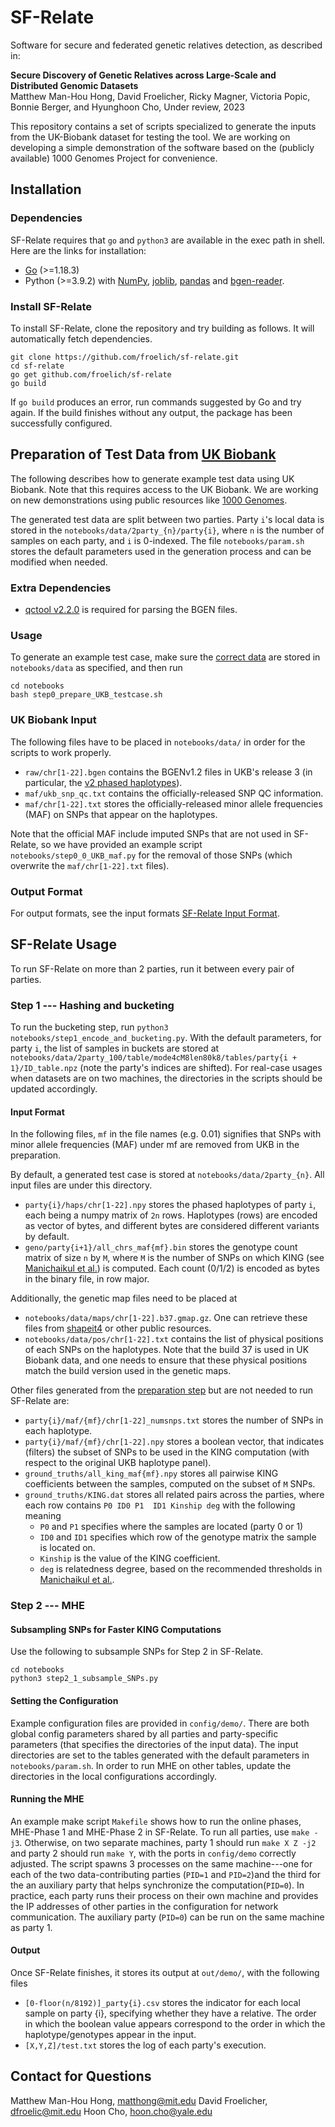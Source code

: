 # SF-Relate

Software for secure and federated genetic relatives detection, as described in:

**Secure Discovery of Genetic Relatives across Large-Scale and Distributed Genomic Datasets**\
Matthew Man-Hou Hong, David Froelicher, Ricky Magner, Victoria Popic, Bonnie Berger, and Hyunghoon Cho,
Under review, 2023

This repository contains a set of scripts specialized to generate the inputs from the UK-Biobank dataset for testing the tool.
We are working on developing a simple demonstration of the software based on the (publicly available) 1000 Genomes Project for convenience.

## Installation

### Dependencies

SF-Relate requires that `go` and `python3` are available in the exec path in shell. Here are the links for installation:

- [Go](https://go.dev/doc/install) (>=1.18.3)
- Python (>=3.9.2) with [NumPy](https://numpy.org/install/), [joblib](https://joblib.readthedocs.io/en/stable/), [pandas](https://pandas.pydata.org/) and [bgen-reader](https://pypi.org/project/bgen-reader/).

### Install SF-Relate

To install SF-Relate, clone the repository and try building as follows. It will automatically fetch dependencies.
```
git clone https://github.com/froelich/sf-relate.git
cd sf-relate
go get github.com/froelich/sf-relate
go build
```

If `go build` produces an error, run commands suggested by Go and try again. If the build
finishes without any output, the package has been successfully configured.

## Preparation of Test Data from [UK Biobank](https://www.ukbiobank.ac.uk/) 
The following describes how to generate example test data using UK Biobank.
Note that this requires access to the UK Biobank. We are working on new demonstrations using public resources like [1000 Genomes](https://www.internationalgenome.org/).

The generated test data are split between two parties. Party `i`'s local data is stored in
the `notebooks/data/2party_{n}/party{i}`,
where `n` is the number of samples on each party, and `i` is 0-indexed.
The file `notebooks/param.sh` stores the default parameters used in the generation process and can be modified when needed.

### Extra Dependencies 
- [qctool v2.2.0](https://www.well.ox.ac.uk/~gav/qctool_v2/documentation/download.html) is required for parsing the BGEN files.

### Usage
To generate an example test case, make sure the [correct data](#uk-biobank-input) are stored in `notebooks/data` as specified, and then run 
```
cd notebooks
bash step0_prepare_UKB_testcase.sh
```

### UK Biobank Input 
The following files have to be placed in `notebooks/data/` in order for the scripts to work properly.
- `raw/chr[1-22].bgen` contains the BGENv1.2 files in UKB's release 3 (in particular, the [v2 phased haplotypes](https://biobank.ndph.ox.ac.uk/ukb/label.cgi?id=100319)).
- `maf/ukb_snp_qc.txt` contains the officially-released SNP QC information.
- `maf/chr[1-22].txt` stores the officially-released minor allele frequencies (MAF) on SNPs that appear on the haplotypes. 

Note that the official MAF include imputed SNPs that are not used in SF-Relate, so we have provided an example script `notebooks/step0_0_UKB_maf.py` for the removal of those SNPs (which overwrite the `maf/chr[1-22].txt` files).

### Output Format 
For output formats, see the input formats [SF-Relate Input Format](#input-format).


## SF-Relate Usage
To run SF-Relate on more than 2 parties, run it between every pair of parties.

### Step 1 --- Hashing and bucketing
To run the bucketing step, run `python3 notebooks/step1_encode_and_bucketing.py`.
With the default parameters, for party `i`, the list of samples in buckets are stored at `notebooks/data/2party_100/table/mode4cM8len80k8/tables/party{i + 1}/ID_table.npz` (note the party's indices are shifted).
For real-case usages when datasets are on two machines, the directories in the scripts should be updated accordingly.

#### Input Format
In the following files, `mf` in the file names (e.g. 0.01) signifies that SNPs with minor allele frequencies (MAF) under mf are removed from UKB in the preparation.

By default, a generated test case is stored at `notebooks/data/2party_{n}`. All input files are under this directory.
- `party{i}/haps/chr[1-22].npy` stores the phased haplotypes of party `i`, each being a numpy matrix of `2n` rows. 
Haplotypes (rows) are encoded as vector of bytes, and different bytes are considered different variants by default.
- `geno/party{i+1}/all_chrs_maf{mf}.bin` stores the genotype count matrix of size `n` by `M`, where `M` is the number of SNPs on which KING (see [Manichaikul et al.](https://www.ncbi.nlm.nih.gov/pmc/articles/PMC3025716/)) is computed. Each count (0/1/2) is encoded as bytes in the binary file, in row major. 

Additionally, the genetic map files need to be placed at
- `notebooks/data/maps/chr[1-22].b37.gmap.gz`. One can retrieve these files from [shapeit4](https://github.com/odelaneau/shapeit4/tree/master/maps) or other public resources.
- `notebooks/data/pos/chr[1-22].txt` contains the list of physical positions of each SNPs on the haplotypes.
Note that the build 37 is used in UK Biobank data, and one needs to ensure that these physical positions match the build version used in the genetic maps.

Other files generated from the [preparation step](#preparation-of-test-data-from-uk-biobank) but are not needed to run SF-Relate are:
- `party{i}/maf/{mf}/chr[1-22]_numsnps.txt` stores the number of SNPs in each haplotype.
- `party{i}/maf/{mf}/chr[1-22].npy` stores a boolean vector, that indicates (filters) the subset of SNPs to be used in the KING computation (with respect to the original UKB haplotype panel).
- `ground_truths/all_king_maf{mf}.npy` stores all pairwise KING coefficients between the samples, computed on the subset of `M` SNPs.
- `ground_truths/KING.dat` stores all related pairs across the parties, where each row contains `P0	ID0	P1	ID1	Kinship	deg` with the following meaning
    - `P0` and `P1` specifies where the samples are located (party 0 or 1)
    - `ID0` and `ID1` specifies which row of the genotype matrix the sample is located on.
    - `Kinship` is the value of the KING coefficient.
    - `deg` is relatedness degree, based on the recommended thresholds in [Manichaikul et al.](https://www.ncbi.nlm.nih.gov/pmc/articles/PMC3025716/).

### Step 2 --- MHE
#### Subsampling SNPs for Faster KING Computations
Use the following to subsample SNPs for Step 2 in SF-Relate.
```
cd notebooks
python3 step2_1_subsample_SNPs.py
```

#### Setting the Configuration

Example configuration files are provided in `config/demo/`. 
There are both global config parameters shared by all parties and party-specific parameters (that specifies the directories of the input data).
The input directories are set to the tables generated with the default parameters in `notebooks/param.sh`.
In order to run MHE on other tables, update the directories in the local configurations accordingly.

#### Running the MHE 
An example make script `Makefile` shows how to run the online phases, MHE-Phase 1 and MHE-Phase 2 in SF-Relate.
To run all parties, use `make -j3`.
Otherwise, on two separate machines, party 1 should run `make X Z -j2` and party 2 should run `make Y`, with the ports in `config/demo` correctly adjusted.
The script spawns 3 processes on the same machine---one for each of the two data-contributing parties (`PID=1` and `PID=2`)and the third for the an auxiliary party that helps synchronize the computation(`PID=0`). 
In practice, each party runs their process on their own machine and provides the IP addresses of other parties in the configuration for network communication. The auxiliary party (`PID=0`) can be run on the same machine as party 1.

#### Output
Once SF-Relate finishes, it stores its output at `out/demo/`, with the following files
- `[0-floor(n/8192)]_party{i}.csv` stores the indicator for each local sample on party {i}, specifying whether they have a relative. The order in which the boolean value appears correspond to the order in which the haplotype/genotypes appear in the input.
- `[X,Y,Z]/test.txt` stores the log of each party's execution.

## Contact for Questions
Matthew Man-Hou Hong, matthong@mit.edu
David Froelicher, dfroelic@mit.edu
Hoon Cho, hoon.cho@yale.edu
